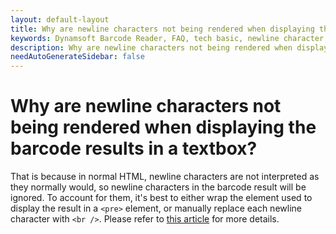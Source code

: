```yaml
---
layout: default-layout
title: Why are newline characters not being rendered when displaying the barcode results in a textbox?
keywords: Dynamsoft Barcode Reader, FAQ, tech basic, newline character, barcode result
description: Why are newline characters not being rendered when displaying the barcode results in a textbox?
needAutoGenerateSidebar: false
---
```


# Why are newline characters not being rendered when displaying the barcode results in a textbox?

That is because in normal HTML, newline characters are not interpreted as they normally would, so newline characters in the barcode result will be ignored. To account for them, it's best to either wrap the element used to display the result in a `<pre>` element, or manually replace each newline character with `<br />`. Please refer to [this article](https://www.dynamsoft.com/barcode-reader/programming/javascript/user-guide/?ver=latest#accounting-for-newline-characters-in-the-barcode-result) for more details.

